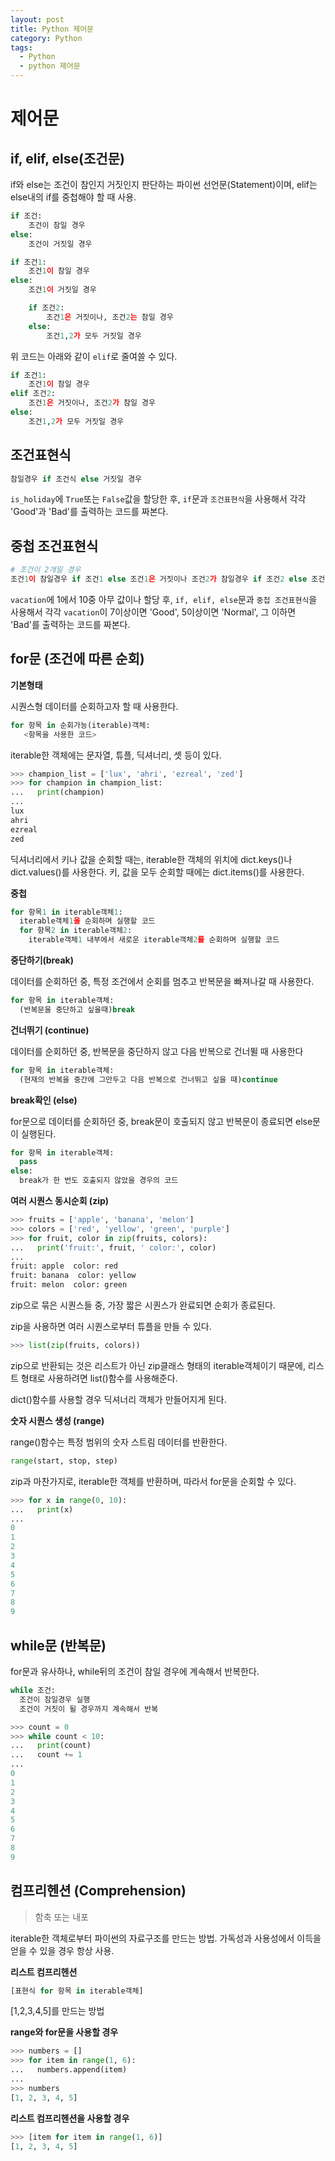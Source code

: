 ```yaml
---
layout: post
title: Python 제어문
category: Python
tags:
  - Python
  - python 제어문
---
```




# 제어문

## if, elif, else(조건문)

if와 else는 조건이 참인지 거짓인지 판단하는 파이썬 선언문(Statement)이며, elif는 else내의 if를 중첩해야 할 때 사용.

```python
if 조건:
	조건이 참일 경우
else:
	조건이 거짓일 경우
```

```python
if 조건1:
	조건1이 참일 경우
else:
	조건1이 거짓일 경우

	if 조건2:
		조건1은 거짓이나, 조건2는 참일 경우
	else:
		조건1,2가 모두 거짓일 경우
```

위 코드는 아래와 같이 `elif`로 줄여쓸 수 있다.

```python
if 조건1:
	조건1이 참일 경우
elif 조건2:
	조건1은 거짓이나, 조건2가 참일 경우
else:
	조건1,2가 모두 거짓일 경우
```



## 조건표현식

```python
참일경우 if 조건식 else 거짓일 경우
```

`is_holiday`에 `True`또는 `False`값을 할당한 후, `if`문과 `조건표현식`을 사용해서 각각 'Good'과 'Bad'를 출력하는 코드를 짜본다.

## 중첩 조건표현식

```python
# 조건이 2개일 경우
조건1이 참일경우 if 조건1 else 조건1은 거짓이나 조건2가 참일경우 if 조건2 else 조건1,2가 모두 거짓일 경우
```

`vacation`에 1에서 10중 아무 값이나 할당 후, `if, elif, else`문과 `중첩 조건표현식`을 사용해서 각각 `vacation`이 7이상이면 'Good', 5이상이면 'Normal', 그 이하면 'Bad'를 출력하는 코드를 짜본다.



## for문 (조건에 따른 순회)

**기본형태**

시퀀스형 데이터를 순회하고자 할 때 사용한다.

```python
for 항목 in 순회가능(iterable)객체:
   <항목을 사용한 코드>
```

iterable한 객체에는 문자열, 튜플, 딕셔너리, 셋 등이 있다.

```python
>>> champion_list = ['lux', 'ahri', 'ezreal', 'zed']
>>> for champion in champion_list:
...   print(champion)
...
lux
ahri
ezreal
zed
```

딕셔너리에서 키나 값을 순회할 때는, iterable한 객체의 위치에 dict.keys()나 dict.values()를 사용한다. 키, 값을 모두 순회할 때에는 dict.items()를 사용한다.

**중첩**

```python
for 항목1 in iterable객체1:
  iterable객체1을 순회하며 실행할 코드
  for 항목2 in iterable객체2:
    iterable객체1 내부에서 새로운 iterable객체2를 순회하며 실행할 코드
```

**중단하기(break)**

데이터를 순회하던 중, 특정 조건에서 순회를 멈추고 반복문을 빠져나갈 때 사용한다.

```python
for 항목 in iterable객체:
  (반복문을 중단하고 싶을때)break
```

**건너뛰기 (continue)**

데이터를 순회하던 중, 반복문을 중단하지 않고 다음 반복으로 건너뛸 때 사용한다

```python
for 항목 in iterable객체:
  (현재의 반복을 중간에 그만두고 다음 반복으로 건너뛰고 싶을 때)continue
```

**break확인 (else)**

for문으로 데이터를 순회하던 중, break문이 호출되지 않고 반복문이 종료되면 else문이 실행된다.

```python
for 항목 in iterable객체:
  pass
else:
  break가 한 번도 호출되지 않았을 경우의 코드
```

**여러 시퀀스 동시순회 (zip)**

```python
>>> fruits = ['apple', 'banana', 'melon']
>>> colors = ['red', 'yellow', 'green', 'purple']
>>> for fruit, color in zip(fruits, colors):
...   print('fruit:', fruit, ' color:', color)
...
fruit: apple  color: red
fruit: banana  color: yellow
fruit: melon  color: green
```

zip으로 묶은 시퀀스들 중, 가장 짧은 시퀀스가 완료되면 순회가 종료된다.

zip을 사용하면 여러 시퀀스로부터 튜플을 만들 수 있다.

```python
>>> list(zip(fruits, colors))
```

zip으로 반환되는 것은 리스트가 아닌 zip클래스 형태의 iterable객체이기 때문에, 리스트 형태로 사용하려면 list()함수를 사용해준다.

dict()함수를 사용할 경우 딕셔너리 객체가 만들어지게 된다.



**숫자 시퀀스 생성 (range)**

range()함수는 특정 범위의 숫자 스트림 데이터를 반환한다.

```python
range(start, stop, step)
```

zip과 마찬가지로, iterable한 객체를 반환하며, 따라서 for문을 순회할 수 있다.

```python
>>> for x in range(0, 10):
...   print(x)
...
0
1
2
3
4
5
6
7
8
9
```



## while문 (반복문)

 for문과 유사하나, while뒤의 조건이 참일 경우에 계속해서 반복한다.

```python
while 조건:
  조건이 참일경우 실행
  조건이 거짓이 될 경우까지 계속해서 반복
```

```python
>>> count = 0
>>> while count < 10:
...   print(count)
...   count += 1
...
0
1
2
3
4
5
6
7
8
9
```



## 컴프리헨션 (Comprehension)

> 함축 또는 내포

iterable한 객체로부터 파이썬의 자료구조를 만드는 방법. 가독성과 사용성에서 이득을 얻을 수 있을 경우 항상 사용.

**리스트 컴프리헨션**

```python
[표현식 for 항목 in iterable객체]
```

[1,2,3,4,5]를 만드는 방법

**range와 for문을 사용할 경우**

```python
>>> numbers = []
>>> for item in range(1, 6):
...   numbers.append(item)
...
>>> numbers
[1, 2, 3, 4, 5]
```

**리스트 컴프리헨션을 사용할 경우**

```python
>>> [item for item in range(1, 6)]
[1, 2, 3, 4, 5]
```
